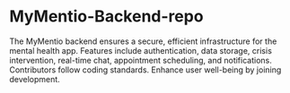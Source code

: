 # MyMentio-Backend-repo
The MyMentio backend ensures a secure, efficient infrastructure for the mental health app. Features include authentication, data storage, crisis intervention, real-time chat, appointment scheduling, and notifications. Contributors follow coding standards. Enhance user well-being by joining development.
